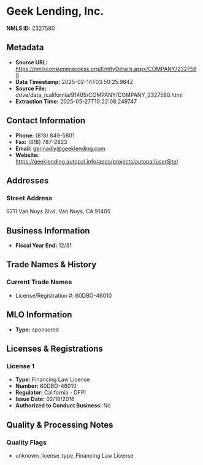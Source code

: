 # Geek Lending, Inc.

**NMLS ID:** 2327580

## Metadata
- **Source URL:** https://nmlsconsumeraccess.org/EntityDetails.aspx/COMPANY/2327580
- **Data Timestamp:** 2025-02-14T03:50:25.984Z
- **Source File:** drive/data_/california/91405/COMPANY/COMPANY_2327580.html
- **Extraction Time:** 2025-05-27T10:22:08.249747

## Contact Information
- **Phone:** (818) 849-5801
- **Fax:** (818) 787-2823
- **Email:** gennadiy@geeklending.com
- **Website:** https://geeklending.autopal.info/apps/projects/autopal/userSite/

## Addresses
### Street Address
6711 Van Nuys Blvd; Van Nuys, CA 91405

## Business Information
- **Fiscal Year End:** 12/31

## Trade Names & History
### Current Trade Names
- License/Registration #: 60DBO-46010

## MLO Information
- **Type:** sponsored

## Licenses & Registrations

### License 1
- **Type:** Financing Law License
- **Number:** 60DBO-46010
- **Regulator:** California - DFPI
- **Issue Date:** 02/18/2016
- **Authorized to Conduct Business:** No

## Quality & Processing Notes
### Quality Flags
- unknown_license_type_Financing Law License
